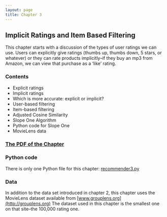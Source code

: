 ```yaml
---
layout: page
title: Chapter 3
---
```

## Implicit Ratings and Item Based Filtering
This chapter starts with a discussion of the types of user ratings we can use. Users can explicitly give ratings (thumbs up, thumbs down, 5 stars, or whatever) or they can rate products implicitly–if they buy an mp3 from Amazon, we can view that purchase as a ‘like’ rating.


### Contents

* Explicit ratings
* Implicit ratings
* Which is more accurate: explicit or implicit?
* User-based filtering
* Item-based filtering
* Adjusted Cosine Similarity
* Slope One Algorithm
* Python code for Slope One
* MovieLens data

### [The PDF of the Chapter]({{site.baseurl}}assets/guideChapters/DataMining-ch3.pdf)

### Python code

There is only one Python file for this chapter: [recommender3.py](https://raw.githubusercontent.com/zacharski/pg2dm-python/master/ch3/recommender3.py)


### Data

In addition to the data set introduced in chapter 2, this chapter uses the MovieLens dataset available from [www.grouplens.org](http://grouplens.org) The dataset used in this chapter is the smallest one on that site–the 100,000 rating one.